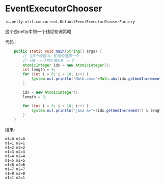 # EventExecutorChooser

`io.netty.util.concurrent.DefaultEventExecutorChooserFactory`

这个是netty中的一个线程轮询策略

代码：

```java
    public static void main(String[] args) {
        // 在8个线程中，轮询的选择一个
        // 从0 -> 7然后再从0 -> 7
        AtomicInteger idx = new AtomicInteger();
        int length = 8;
        for (int i = 0; i < 10; i++) {
            System.out.println("Math.abs="+Math.abs(idx.getAndIncrement() % length));
        }

        idx = new AtomicInteger();
        length = 8;

        for (int i = 0; i < 10; i++) {
            System.out.println("java &="+(idx.getAndIncrement() & length - 1));
        }
    }
```

结果:

```output
m1=0 m2=0
m1=1 m2=1
m1=2 m2=2
m1=3 m2=3
m1=4 m2=4
m1=5 m2=5
m1=6 m2=6
m1=7 m2=7
m1=0 m2=0
m1=1 m2=1
```
